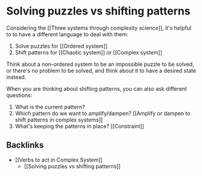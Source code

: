 # Solving puzzles vs shifting patterns
Considering the [[Three systems through complexity science]], it's helpful to to have a different language to deal with them:
1. Solve puzzles for [[Ordered system]]
2. Shift patterns for [[Chaotic system]] or [[Complex system]]

Think about a non-ordered system to be an impossible puzzle to be solved, or there's no problem to be solved, and think about it to have a desired state instead.

When you are thinking about shifting patterns, you can also ask different questions:
1. What is the current pattern?
2. Which pattern do we want to amplify/dampen? [[Amplify or dampen to shift patterns in complex systems]]
3. What's keeping the patterns in place? [[Constraint]]

## Backlinks
* [[Verbs to act in Complex System]]
	* [[Solving puzzles vs shifting patterns]]

<!-- #evergreen -->

<!-- {BearID:17F19412-D20D-401E-BDD6-C31E1DF514D4} -->
